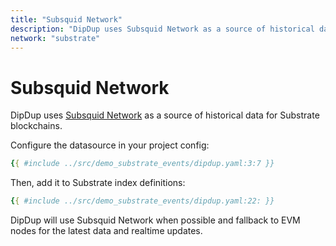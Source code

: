 ```yaml
---
title: "Subsquid Network"
description: "DipDup uses Subsquid Network as a source of historical data for Substrate blockchains."
network: "substrate"
---
```


# Subsquid Network

DipDup uses [Subsquid Network](https://docs.subsquid.io/subsquid-network/reference/evm-api/) as a source of historical data for Substrate blockchains.

Configure the datasource in your project config:

```yaml [dipdup.yaml]
{{ #include ../src/demo_substrate_events/dipdup.yaml:3:7 }}
```

Then, add it to Substrate index definitions:

```yaml [dipdup.yaml]
{{ #include ../src/demo_substrate_events/dipdup.yaml:22: }}
```

DipDup will use Subsquid Network when possible and fallback to EVM nodes for the latest data and realtime updates.
